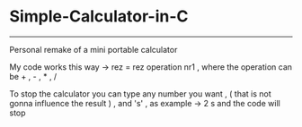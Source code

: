 # Simple-Calculator-in-C

--------------------------------------------------------------
Personal remake of a mini portable calculator

My code works this way -> rez = rez operation nr1 , where the operation can be + , - , * , /

To stop the calculator you can type any number you want , ( that is not gonna influence the result ) , and 's' , as example -> 2 s and the code will stop

